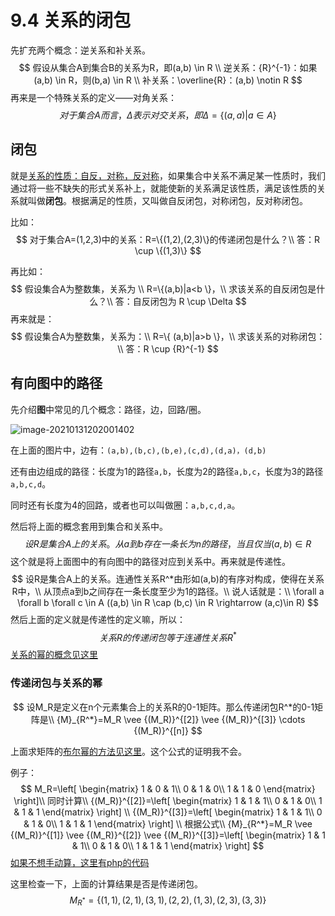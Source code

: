 # 9.4 关系的闭包

先扩充两个概念：逆关系和补关系。
$$
假设从集合A到集合B的关系为R，即(a,b) \in R \\
逆关系：{R}^{-1}：如果 (a,b) \in R，则(b,a) \in R \\
补关系：\overline{R}：(a,b) \notin R
$$
再来是一个特殊关系的定义——对角关系：
$$
对于集合A而言，\Delta 表示对交关系，即 \Delta =\{(a,a)|a \in A\}
$$

## 闭包

就是[关系的性质：自反，对称，反对称](https://blog.csdn.net/YQXLLWY/article/details/113480886)，如果集合中关系不满足某一性质时，我们通过将一些不缺失的形式关系补上，就能使新的关系满足该性质，满足该性质的关系就叫做**闭包**。根据满足的性质，又叫做自反闭包，对称闭包，反对称闭包。

比如：
$$
对于集合A=(1,2,3)中的关系：R=\{(1,2),(2,3)\}的传递闭包是什么？\\
答：R \cup \{(1,3)\}
$$


再比如：
$$
假设集合A为整数集，关系为 \\
R=\{(a,b)|a<b \}，\\
求该关系的自反闭包是什么？\\
答：自反闭包为 R \cup \Delta
$$
再来就是：
$$
假设集合A为整数集，关系为：\\
R=\{ (a,b)|a>b \}，\\
求该关系的对称闭包：\\
答：R \cup {R}^{-1}
$$

## 有向图中的路径

先介绍**图**中常见的几个概念：路径，边，回路/圈。

![image-20210131202001402](https://tva1.sinaimg.cn/large/008eGmZEgy1gn7585441oj30dc06ndfx.jpg)

在上面的图片中，边有：`(a,b),(b,c),(b,e),(c,d),(d,a)，(d,b)`

还有由边组成的路径：长度为1的路径`a,b`，长度为2的路径`a,b,c`，长度为3的路径`a,b,c,d`。

同时还有长度为4的回路，或者也可以叫做圈：`a,b,c,d,a`。

然后将上面的概念套用到集合和关系中。
$$
设R是集合A上的关系。从a到b存在一条长为n的路径，当且仅当(a,b) \in R
$$
这个就是将上面图中的有向图中的路径对应到关系中。再来就是传递性。
$$
设R是集合A上的关系。连通性关系R^*由形如(a,b)的有序对构成，使得在关系R中，\\
从顶点a到b之间存在一条长度至少为1的路径。\\
说人话就是：\\
\forall a \forall b \forall c \in A ((a,b) \in R \cap (b,c) \in R \rightarrow (a,c)\in R)
$$
然后上面的定义就是传递性的定义嘛，所以：
$$
关系R的传递闭包等于连通性关系 R^*
$$
[关系的幂的概念见这里](https://blog.csdn.net/YQXLLWY/article/details/113480886)

### 传递闭包与关系的幂

$$
设M_R是定义在n个元素集合上的关系R的0-1矩阵。那么传递闭包R^*的0-1矩阵是\\
{M}_{R^*}=M_R \vee {(M_R)}^{[2]} \vee {(M_R)}^{[3]} \cdots {(M_R)}^{[n]}
$$

上面求矩阵的[布尔幂的方法见这里](https://blog.csdn.net/YQXLLWY/article/details/111305452)。这个公式的证明我不会。

例子：
$$
M_R=\left[ 
\begin{matrix}
1 & 0 & 1\\
0 & 1 & 0\\
1 & 1 & 0
\end{matrix}
\right]\\
同时计算\\
{(M_R)}^{[2]}=\left[
\begin{matrix}
1 & 1 & 1\\ 
0 & 1 & 0\\
1 & 1 & 1
\end{matrix}
\right]
\\
{(M_R)}^{[3]}=\left[
\begin{matrix}
1 & 1 & 1\\ 
0 & 1 & 0\\
1 & 1 & 1
\end{matrix}
\right]
\\
根据公式\\
{M}_{R^*}=M_R \vee {(M_R)}^{[1]} \vee {(M_R)}^{[2]} \vee {(M_R)}^{[3]}=\left[
\begin{matrix}
1 & 1 & 1\\ 
0 & 1 & 0\\
1 & 1 & 1
\end{matrix}
\right]
$$
[如果不想手动算，这里有php的代码](https://blog.csdn.net/YQXLLWY/article/details/113486416)

这里检查一下，上面的计算结果是否是传递闭包。
$$
{M}_{R^*}=\{(1,1),(2,1),(3,1),(2,2),(1,3),(2,3),(3,3)\}
$$




